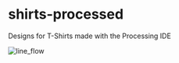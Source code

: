 # shirts-processed
Designs for T-Shirts made with the Processing IDE

![line_flow](/line_flow/mouckup.png)

